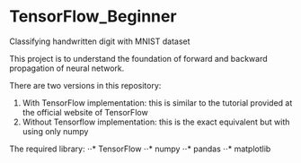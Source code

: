 # TensorFlow_Beginner
Classifying handwritten digit with MNIST dataset

This project is to understand the foundation of forward and backward propagation of neural network.

There are two versions in this repository:

1. With TensorFlow implementation: this is similar to the tutorial provided at the official website of TensorFlow
2. Without Tensorflow implementation: this is the exact equivalent but with using only numpy

The required library:
⋅⋅* TensorFlow
⋅⋅* numpy
⋅⋅* pandas
⋅⋅* matplotlib
